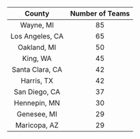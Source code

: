 |     County      | Number of Teams |
|:---------------:|:---------------:|
|    Wayne, MI    |       85        |
| Los Angeles, CA |       65        |
|   Oakland, MI   |       50        |
|    King, WA     |       45        |
| Santa Clara, CA |       42        |
|   Harris, TX    |       42        |
|  San Diego, CA  |       37        |
|  Hennepin, MN   |       30        |
|   Genesee, MI   |       29        |
|  Maricopa, AZ   |       29        |